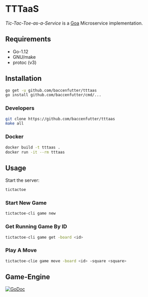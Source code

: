 # TTTaaS

*Tic-Tac-Toe-as-a-Service* is a [Goa](https://goa.design/) Microservice
implementation.

## Requirements

- Go-1.12
- GNU/make
- protoc (v3)

## Installation

```bash
go get -u github.com/baccenfutter/tttaas
go install github.com/baccenfutter/cmd/...
```

### Developers

```bash
git clone https://github.com/baccenfutter/tttaas
make all
```

### Docker

```bash
docker build -t tttaas .
docker run -it --rm tttaas
```

## Usage

Start the server:

```bash
tictactoe
```

### Start New Game

```bash
tictactoe-cli game new
```

### Get Running Game By ID

```bash
tictactoe-cli game get -board <id>
```

### Play A Move

```bash
tictactoe-clie game move -board <id> -square <square>
```

## Game-Engine

[![GoDoc](https://godoc.org/github.com/baccenfutter/tttaas/tictactoe?status.svg)](https://godoc.org/github.com/baccenfutter/tttaas/tictactoe)
